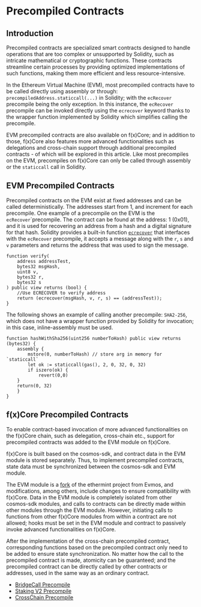 # Precompiled Contracts

## Introduction

Precompiled contracts are specialized smart contracts designed to handle operations that are too complex or unsupported by Solidity, such as intricate mathematical or cryptographic functions. These contracts streamline certain processes by providing optimized implementations of such functions, making them more efficient and less resource-intensive.

In the Ethereum Virtual Machine (EVM), most precompiled contracts have to be called directly using assembly or through: `precompiledAddress.staticcall(...)` in Solidity; with the `ecRecover` precompile being the only exception. In this instance, the `ecRecover` precompile can be invoked directly using the `ecrecover` keyword thanks to the wrapper function implemented by Solidity which simplifies calling the precompile.

EVM precompiled contracts are also available on f(x)Core; and in addition to those, f(x)Core also features more advanced functionalities such as delegations and cross-chain support through additional precompiled contracts - of which will be explored in this article. Like most precompiles on the EVM, precompiles on f(x)Core can only be called through assembly or the `staticcall` call in Solidity.

## EVM Precompiled Contracts

Precompiled contracts on the EVM exist at fixed addresses and can be called deterministically. The addresses start from 1, and increment for each precompile. One example of a precompile on the EVM is the `ecRecover`\`precompile. The contract can be found at the address: 1 (0x01), and it is used for recovering an address from a hash and a digital signature for that hash. Solidity provides a built-in function [`ecrecover`](https://docs.soliditylang.org/en/latest/units-and-global-variables.html#mathematical-and-cryptographic-functions) that interfaces with the `ecRecover` precompile, it accepts a message along with the `r`, `s` and `v` parameters and returns the address that was used to sign the message.

```solidity
function verify(
    address addressTest, 
    bytes32 msgHash,
    uint8 v,
    bytes32 r,
    bytes32 s
) public view returns (bool) {
    //Use ECRECOVER to verify address
    return (ecrecover(msgHash, v, r, s) == (addressTest));
}

```

The following shows an example of calling another precompile: `SHA2-256`, which does not have a wrapper function provided by Solidity for invocation; in this case, inline-assembly must be used.

```solidity
function hashWithSha256(uint256 numberToHash) public view returns (bytes32) {
    assembly {
        mstore(0, numberToHash) // store arg in memory for `staticcall`
        let ok := staticcall(gas(), 2, 0, 32, 0, 32)
        if iszero(ok) {
            revert(0,0)
	}
	return(0, 32)
    }
}
```

## f(x)Core Precompiled Contracts

To enable contract-based invocation of more advanced functionalities on the f(x)Core chain, such as delegation, cross-chain etc., support for precompiled contracts was added to the EVM module on f(x)Core.

f(x)Core is built based on the cosmos-sdk, and contract data in the EVM module is stored separately. Thus, to implement precompiled contracts, state data must be synchronized between the cosmos-sdk and EVM module.

The EVM module is a [fork](https://github.com/functionx/ethermint) of the ethermint project from Evmos, and modifications, among others, include changes to ensure compatibility with f(x)Core. Data in the EVM module is completely isolated from other cosmos-sdk modules, and calls to contracts can be directly made within other modules through the EVM module. However, initiating calls to functions from other f(x)Core modules from within a contract are not allowed; hooks must be set in the EVM module and contract to passively invoke advanced functionalities on f(x)Core.

After the implementation of the cross-chain precompiled contract, corresponding functions based on the precompiled contract only need to be added to ensure state synchronization. No matter how the call to the precompiled contract is made, atomicity can be guaranteed; and the precompiled contract can be directly called by other contracts or addresses, used in the same way as an ordinary contract.

* [BridgeCall Precompile](bridge-call.md)
* [Staking V2 Precompile](staking-v2.md)
* [CrossChain Precompile](cross-chain.md)
